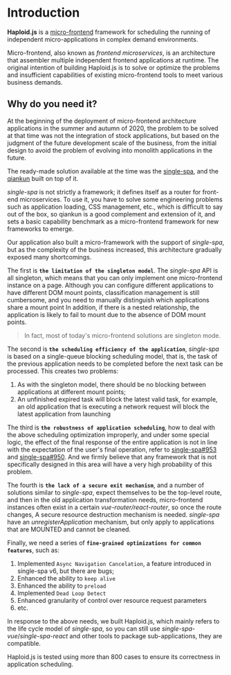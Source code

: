# Introduction

**Haploid.js** is a [micro-frontend](https://micro-frontends.org/) framework for scheduling the running of independent micro-applications in complex demand environments.

Micro-frontend, also known as _frontend microservices_, is an architecture that assembler multiple independent frontend applications at runtime. The original intention of building Haploid.js is to solve or optimize the problems and insufficient capabilities of existing micro-frontend tools to meet various business demands.

## Why do you need it?

At the beginning of the deployment of micro-frontend architecture applications in the summer and autumn of 2020, the problem to be solved at that time was not the integration of stock applications, but based on the judgment of the future development scale of the business, from the initial design to avoid the problem of evolving into monolith applications in the future.

The ready-made solution available at the time was the [single-spa](https://single-spa.js.org/), and the [qiankun](https://qiankun.umijs.org/) built on top of it.

_single-spa_ is not strictly a framework; it defines itself as a router for front-end microservices. To use it, you have to solve some engineering problems such as application loading, CSS management, etc., which is difficult to say out of the box, so qiankun is a good complement and extension of it, and sets a basic capability benchmark as a micro-frontend framework for new frameworks to emerge.

Our application also built a micro-framework with the support of _single-spa_, but as the complexity of the business increased, this architecture gradually exposed many shortcomings.

The first is **`the limitation of the singleton model`**. The _single-spa_ API is all singleton, which means that you can only implement one micro-frontend instance on a page. Although you can configure different applications to have different DOM mount points, classification management is still cumbersome, and you need to manually distinguish which applications share a mount point In addition, if there is a nested relationship, the application is likely to fail to mount due to the absence of DOM mount points.

> In fact, most of today's micro-frontend solutions are singleton mode.

The second is **`the scheduling efficiency of the application`**, _single-spa_ is based on a single-queue blocking scheduling model, that is, the task of the previous application needs to be completed before the next task can be processed. This creates two problems:

1. As with the singleton model, there should be no blocking between applications at different mount points;
2. An unfinished expired task will block the latest valid task, for example, an old application that is executing a network request will block the latest application from launching

The third is **`the robustness of application scheduling`**, how to deal with the above scheduling optimization improperly, and under some special logic, the effect of the final response of the entire application is not in line with the expectation of the user's final operation, refer to [single-spa#953](https://github.com/single-spa/single-spa/issues/953) and [single-spa#950](https://github.com/single-spa/single-spa/issues/950). And we firmly believe that any framework that is not specifically designed in this area will have a very high probability of this problem.

The fourth is **`the lack of a secure exit mechanism`**, and a number of solutions similar to _single-spa_, expect themselves to be the top-level route, and then in the old application transformation needs, micro-frontend instances often exist in a certain _vue-router/react-router_, so once the route changes, A secure resource destruction mechanism is needed. _single-spa_ have an _unregisterApplication_ mechanism, but only apply to applications that are MOUNTED and cannot be cleaned.

Finally, we need a series of **`fine-grained optimizations for common features`**, such as:

1.  Implemented `Async Navigation Cancelation`, a feature introduced in single-spa v6, but there are bugs;
2.  Enhanced the ability to `keep alive`
3.  Enhanced the ability to `preload`
4.  Implemented `Dead Loop Detect`
5.  Enhanced granularity of control over resource request parameters
6.  etc.

In response to the above needs, we built Haploid.js, which mainly refers to the life cycle model of _single-spa_, so you can still use _single-spa-vue_/_single-spa-react_ and other tools to package sub-applications, they are compatible.

Haploid.js is tested using more than 800 cases to ensure its correctness in application scheduling.
